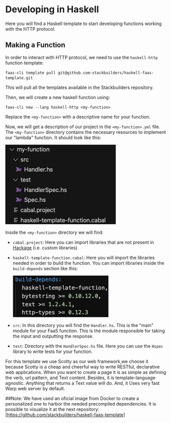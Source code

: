# Developing in Haskell
Here you will find a Haskell template to start developing functions working with the HTTP protocol.

## Making a Function
In order to interact with HTTP protocol, we need to use the `haskell-http` function template:
```
faas-cli template pull git@github.com:stackbuilders/haskell-faas-template.git
```
This will pull all the templates available in the Stackbuilders repository.

Then, we will create a new haskell function using:
```
faas-cli new --lang haskell-http <my-function>
```
Replace the `<my-function>` with a descriptive name for your function.

Now, we will get a description of our project in the `<my-function>.yml` file. The `<my-function>` directory contains the necessary resources to implement our "lambda" function. It should look like this:

![](img/directory-structure.jpg)

Inside the `<my-function>` directory we will find:
- `cabal.project`: Here you can import libraries that are not present in [Hackage](https://hackage.haskell.org/) (i.e. custom libraries)
- `haskell-template-function.cabal`: Here you will import the libraries needed in order to build the function. You can import libraries inside the `build-depends` section like this:

    ![](img/import-libraries.jpg)

- `src`: In this directory you will find the `Handler.hs`. This is the "main" module for your FaaS function. This is the module responsible for taking the input and outputting the response.
- `test`: Directory with the `HandlerSpec.hs` file. Here you can use the `Hspec` library to write tests for your function.

For this template we use Scotty as our web framework,we choose it because Scotty is a cheap and cheerful way to write RESTful, declarative web applications. When you want to create a page it is as simple as defining the verb, url pattern, and Text content. Besides, it is template-language agnostic. Anything that returns a Text value will do. And, it Uses very fast Warp web server by default.

##Note:
We have used an oficial image from Docker to create a personalized one to harbor the needed precompiled dependencies. It is possible to visualize it at the next repository: [https://github.com/stackbuilders/haskell-faas-template]


